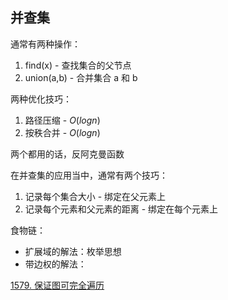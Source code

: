 ## 并查集
通常有两种操作：
1. find(x) - 查找集合的父节点
2. union(a,b) - 合并集合 a 和 b

两种优化技巧：
1. 路径压缩 - $O(logn)$
2. 按秩合并 - $O(logn)$

两个都用的话，反阿克曼函数

在并查集的应用当中，通常有两个技巧：
1. 记录每个集合大小 - 绑定在父元素上
2. 记录每个元素和父元素的距离 - 绑定在每个元素上

食物链：
- 扩展域的解法：枚举思想
- 带边权的解法：

[1579. 保证图可完全遍历](https://leetcode-cn.com/problems/remove-max-number-of-edges-to-keep-graph-fully-traversable/)